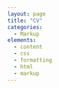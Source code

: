 ```yaml
---
layout: page
title: "CV"
categories:
  - Markup
elements:
  - content
  - css
  - formatting
  - html
  - markup  
---
```


<object data="..assets/pdf/CV_Vidal_Naquet (7).pdf" width="1000" height="1000" type='application/pdf'></object>
